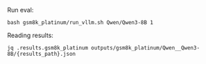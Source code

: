 Run eval:

```
bash gsm8k_platinum/run_vllm.sh Qwen/Qwen3-8B 1
```

Reading results:

```
jq .results.gsm8k_platinum outputs/gsm8k_platinum/Qwen__Qwen3-8B/{results_path}.json
```
